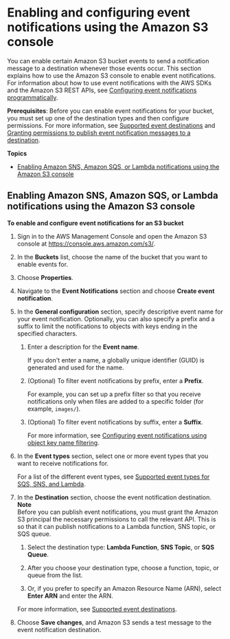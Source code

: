 # Enabling and configuring event notifications using the Amazon S3 console<a name="enable-event-notifications"></a>

You can enable certain Amazon S3 bucket events to send a notification message to a destination whenever those events occur\. This section explains how to use the Amazon S3 console to enable event notifications\. For information about how to use event notifications with the AWS SDKs and the Amazon S3 REST APIs, see [Configuring event notifications programmatically](how-to-enable-disable-notification-intro.md#event-notification-configuration)\. 

**Prerequisites**: Before you can enable event notifications for your bucket, you must set up one of the destination types and then configure permissions\. For more information, see [Supported event destinations](notification-how-to-event-types-and-destinations.md#supported-notification-destinations) and [Granting permissions to publish event notification messages to a destination](grant-destinations-permissions-to-s3.md)\.

**Topics**
+ [Enabling Amazon SNS, Amazon SQS, or Lambda notifications using the Amazon S3 console](#enable-event-notifications-sns-sqs-lam)

## Enabling Amazon SNS, Amazon SQS, or Lambda notifications using the Amazon S3 console<a name="enable-event-notifications-sns-sqs-lam"></a>

**To enable and configure event notifications for an S3 bucket**

1. Sign in to the AWS Management Console and open the Amazon S3 console at [https://console\.aws\.amazon\.com/s3/](https://console.aws.amazon.com/s3/)\.

1. In the **Buckets** list, choose the name of the bucket that you want to enable events for\.

1. Choose **Properties**\.

1. Navigate to the **Event Notifications** section and choose **Create event notification**\.

1. In the **General configuration** section, specify descriptive event name for your event notification\. Optionally, you can also specify a prefix and a suffix to limit the notifications to objects with keys ending in the specified characters\.

   1. Enter a description for the **Event name**\.

      If you don't enter a name, a globally unique identifier \(GUID\) is generated and used for the name\. 

   1. \(Optional\) To filter event notifications by prefix, enter a **Prefix**\. 

      For example, you can set up a prefix filter so that you receive notifications only when files are added to a specific folder \(for example, `images/`\)\. 

   1. \(Optional\) To filter event notifications by suffix, enter a **Suffix**\. 

      For more information, see [Configuring event notifications using object key name filtering](notification-how-to-filtering.md)\. 

1. In the **Event types** section, select one or more event types that you want to receive notifications for\. 

   For a list of the different event types, see [Supported event types for SQS, SNS, and Lambda](notification-how-to-event-types-and-destinations.md#supported-notification-event-types)\.

1. In the **Destination** section, choose the event notification destination\. 
**Note**  
Before you can publish event notifications, you must grant the Amazon S3 principal the necessary permissions to call the relevant API\. This is so that it can publish notifications to a Lambda function, SNS topic, or SQS queue\.

   1. Select the destination type: **Lambda Function**, **SNS Topic**, or **SQS Queue**\.

   1. After you choose your destination type, choose a function, topic, or queue from the list\.

   1. Or, if you prefer to specify an Amazon Resource Name \(ARN\), select **Enter ARN** and enter the ARN\.

   For more information, see [Supported event destinations](notification-how-to-event-types-and-destinations.md#supported-notification-destinations)\.

1. Choose **Save changes**, and Amazon S3 sends a test message to the event notification destination\.